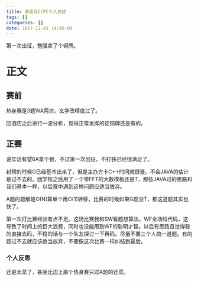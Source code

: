 ```yaml
---
title: 秦皇岛CCPC个人总结
tags: []
categories: []
date: 2017-11-01 14:45:09
---
```


第一次出征，勉强拿了个铜牌。

<!--more-->

# 正文 #

## 赛前 ##

热身赛是3题WA两次，玄学改精度过了。

回酒店之后进行一波分析，觉得正常发挥的话铜牌还是有的。

## 正赛 ##

说实话有望6A拿个银，不过第一次出征，不打铁已经很满足了。

封榜的时候G已经基本出来了，但是主办方卡C++时间就很骚，不会JAVA的估计是过不去的。回学校之后用了一个带FFT的大数模板还是T，那些JAVA过的思路和我们基本一样，以后赛中遇到这种问题应适当放弃。

A题的题解是O(N)算单个再O(1)转移，比赛的时候如果G题没T，那这道题其实也快了。

第一次打比赛经验有点不足。这场比赛我和SW看题想算法，WF全场码代码，这导致了时间上的巨大浪费，同时也没能用到WF的聪明才智。以后有思路且觉得稳的直接去码，不稳的话与一个队友探讨一下再码。尽量不要三个人搞一道题。有的题过不去就应该适当放弃，不要像这次比赛一样纠结到最后。

### 个人反思

还是太菜了，甚至比边上那个热身赛只过A题的还菜。